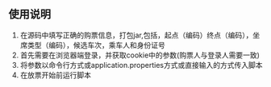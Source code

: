 ## 使用说明

1. 在源码中填写正确的购票信息，打包jar,包括，起点（编码）终点（编码），坐席类型（编码），候选车次，乘车人和身份证号
2. 首先需要在浏览器端登录，并获取cookie中的参数(购票人与登录人需要一致)
3. 将参数以命令行方式或application.properties方式或直接输入的方式传入脚本
4. 在放票开始前运行脚本